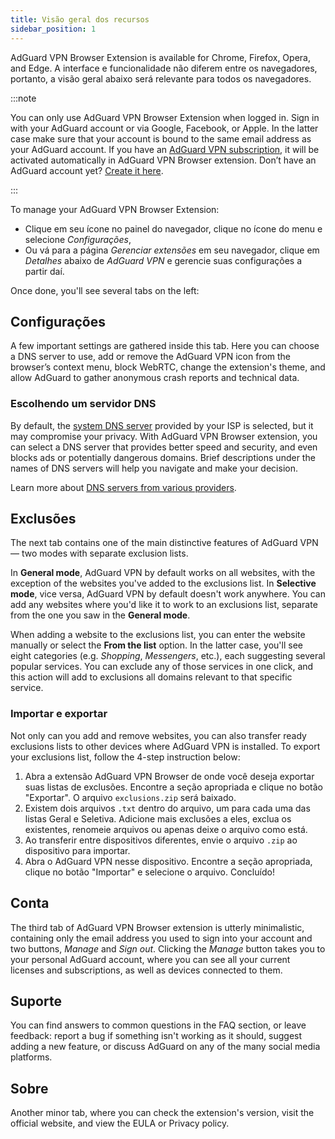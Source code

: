 ```yaml
---
title: Visão geral dos recursos
sidebar_position: 1
---
```


AdGuard VPN Browser Extension is available for Chrome, Firefox, Opera, and Edge. A interface e funcionalidade não diferem entre os navegadores, portanto, a visão geral abaixo será relevante para todos os navegadores.

:::note

You can only use AdGuard VPN Browser Extension when logged in. Sign in with your AdGuard account or via Google, Facebook, or Apple. In the latter case make sure that your account is bound to the same email address as your AdGuard account. If you have an [AdGuard VPN subscription](/general/subscription), it will be activated automatically in AdGuard VPN Browser extension. Don’t have an AdGuard account yet? [Create it here](https://auth.adguard.com/registration.html).

:::

To manage your AdGuard VPN Browser Extension:

- Clique em seu ícone no painel do navegador, clique no ícone do menu e selecione *Configurações*,
- Ou vá para a página *Gerenciar extensões* em seu navegador, clique em *Detalhes* abaixo de *AdGuard VPN* e gerencie suas configurações a partir daí.

Once done, you'll see several tabs on the left:

## Configurações

A few important settings are gathered inside this tab. Here you can choose a DNS server to use, add or remove the AdGuard VPN icon from the browser’s context menu, block WebRTC, change the extension's theme, and allow AdGuard to gather anonymous crash reports and technical data.

### Escolhendo um servidor DNS

By default, the [system DNS server](https://adguard-dns.io/kb/general/dns-filtering/#what-is-dns) provided by your ISP is selected, but it may compromise your privacy. With AdGuard VPN Browser extension, you can select a DNS server that provides better speed and security, and even blocks ads or potentially dangerous domains. Brief descriptions under the names of DNS servers will help you navigate and make your decision.

Learn more about [DNS servers from various providers](https://adguard-dns.io/kb/general/dns-providers/).

## Exclusões

The next tab contains one of the main distinctive features of AdGuard VPN — two modes with separate exclusion lists.

In **General mode**, AdGuard VPN by default works on all websites, with the exception of the websites you've added to the exclusions list. In **Selective mode**, vice versa, AdGuard VPN by default doesn't work anywhere. You can add any websites where you'd like it to work to an exclusions list, separate from the one you saw in the **General mode**.

When adding a website to the exclusions list, you can enter the website manually or select the **From the list** option. In the latter case, you'll see eight categories (e.g. *Shopping*, *Messengers*, etc.), each suggesting several popular services. You can exclude any of those services in one click, and this action will add to exclusions all domains relevant to that specific service.

### Importar e exportar

Not only can you add and remove websites, you can also transfer ready exclusions lists to other devices where AdGuard VPN is installed. To export your exclusions list, follow the 4-step instruction below:

1. Abra a extensão AdGuard VPN Browser de onde você deseja exportar suas listas de exclusões. Encontre a seção apropriada e clique no botão "Exportar". O arquivo `exclusions.zip` será baixado.
1. Existem dois arquivos `.txt` dentro do arquivo, um para cada uma das listas Geral e Seletiva. Adicione mais exclusões a eles, exclua os existentes, renomeie arquivos ou apenas deixe o arquivo como está.
1. Ao transferir entre dispositivos diferentes, envie o arquivo `.zip` ao dispositivo para importar.
1. Abra o AdGuard VPN nesse dispositivo. Encontre a seção apropriada, clique no botão "Importar" e selecione o arquivo. Concluído!

## Conta

The third tab of AdGuard VPN Browser extension is utterly minimalistic, containing only the email address you used to sign into your account and two buttons, *Manage* and *Sign out*. Clicking the *Manage* button takes you to your personal AdGuard account, where you can see all your current licenses and subscriptions, as well as devices connected to them.

## Suporte

You can find answers to common questions in the FAQ section, or leave feedback: report a bug if something isn't working as it should, suggest adding a new feature, or discuss AdGuard on any of the many social media platforms.

## Sobre

Another minor tab, where you can check the extension's version, visit the official website, and view the EULA or Privacy policy.
